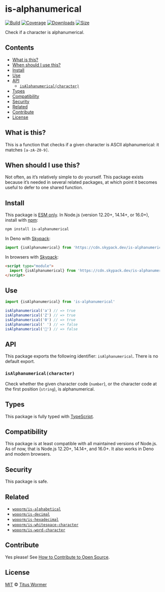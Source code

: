 # is-alphanumerical

[![Build](https://github.com/wooorm/is-alphanumerical/workflows/main/badge.svg)](https://github.com/wooorm/is-alphanumerical/actions) [![Coverage](https://img.shields.io/codecov/c/github/wooorm/is-alphanumerical.svg)](https://codecov.io/github/wooorm/is-alphanumerical) [![Downloads](https://img.shields.io/npm/dm/is-alphanumerical.svg)](https://www.npmjs.com/package/is-alphanumerical) [![Size](https://img.shields.io/bundlephobia/minzip/is-alphanumerical.svg)](https://bundlephobia.com/result?p=is-alphanumerical)

Check if a character is alphanumerical.

## Contents

* [What is this?](./#what-is-this)
* [When should I use this?](./#when-should-i-use-this)
* [Install](./#install)
* [Use](./#use)
* [API](./#api)
  * [`isAlphanumerical(character)`](./#isalphanumericalcharacter)
* [Types](./#types)
* [Compatibility](./#compatibility)
* [Security](./#security)
* [Related](./#related)
* [Contribute](./#contribute)
* [License](./#license)

## What is this?

This is a function that checks if a given character is ASCII alphanumerical: it matches `[a-zA-Z0-9]`.

## When should I use this?

Not often, as it’s relatively simple to do yourself. This package exists because it’s needed in several related packages, at which point it becomes useful to defer to one shared function.

## Install

This package is [ESM only](https://gist.github.com/sindresorhus/a39789f98801d908bbc7ff3ecc99d99c). In Node.js (version 12.20+, 14.14+, or 16.0+), install with [npm](https://docs.npmjs.com/cli/install):

```sh
npm install is-alphanumerical
```

In Deno with [Skypack](https://www.skypack.dev):

```js
import {isAlphanumerical} from 'https://cdn.skypack.dev/is-alphanumerical@2?dts'
```

In browsers with [Skypack](https://www.skypack.dev):

```html
<script type="module">
  import {isAlphanumerical} from 'https://cdn.skypack.dev/is-alphanumerical@2?min'
</script>
```

## Use

```js
import {isAlphanumerical} from 'is-alphanumerical'

isAlphanumerical('a') // => true
isAlphanumerical('Z') // => true
isAlphanumerical('0') // => true
isAlphanumerical(' ') // => false
isAlphanumerical('💩') // => false
```

## API

This package exports the following identifier: `isAlphanumerical`. There is no default export.

### `isAlphanumerical(character)`

Check whether the given character code (`number`), or the character code at the first position (`string`), is alphanumerical.

## Types

This package is fully typed with [TypeScript](https://www.typescriptlang.org).

## Compatibility

This package is at least compatible with all maintained versions of Node.js. As of now, that is Node.js 12.20+, 14.14+, and 16.0+. It also works in Deno and modern browsers.

## Security

This package is safe.

## Related

* [`wooorm/is-alphabetical`](https://github.com/wooorm/is-alphabetical)
* [`wooorm/is-decimal`](https://github.com/wooorm/is-decimal)
* [`wooorm/is-hexadecimal`](https://github.com/wooorm/is-hexadecimal)
* [`wooorm/is-whitespace-character`](https://github.com/wooorm/is-whitespace-character)
* [`wooorm/is-word-character`](https://github.com/wooorm/is-word-character)

## Contribute

Yes please! See [How to Contribute to Open Source](https://opensource.guide/how-to-contribute/).

## License

[MIT](license/) © [Titus Wormer](https://wooorm.com)
